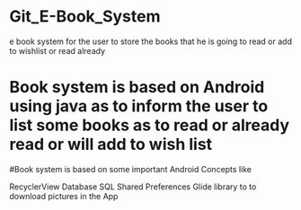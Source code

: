 # Git_E-Book_System
e book system for the user to store the books that he is going to read or add to wishlist or read already 

# Book system is based on Android using java as to inform the user to list some books as to read or already read or will add to wish list 
#Book system is based on some important Android Concepts like 

RecyclerView 
Database SQL
Shared Preferences 
Glide library to to download pictures in the App 
